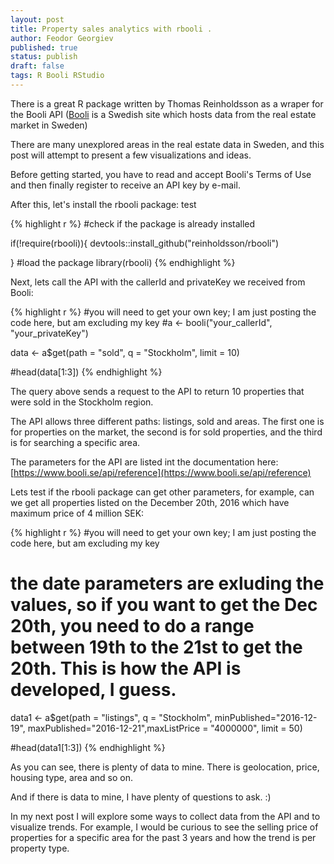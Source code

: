 ```yaml
---
layout: post
title: Property sales analytics with rbooli .
author: Feodor Georgiev
published: true
status: publish
draft: false
tags: R Booli RStudio
---
```

 
There is a great R package written by Thomas Reinholdsson as a wraper for the Booli API ([Booli](https://www.booli.se/) is a Swedish site which hosts data from the real estate market in Sweden)
 
There are many unexplored areas in the real estate data in Sweden, and this post will attempt to present a few visualizations and ideas. 
 
Before getting started, you have to read and accept Booli's Terms of Use and then finally register to receive an API key by e-mail.
 
After this, let's install the rbooli package: test
 

{% highlight r %}
#check if the package is already installed
 
if(!require(rbooli)){
    devtools::install_github("reinholdsson/rbooli")
  
}
#load the package
library(rbooli)
{% endhighlight %}
 
Next, lets call the API with the callerId and privateKey we received from Booli:

 
 

{% highlight r %}
#you will need to get your own key; I am just posting the code here, but am excluding my key
#a <- booli("your_callerId", "your_privateKey")
 
data <- a$get(path = "sold", q = "Stockholm", limit = 10)
 
#head(data[1:3])
{% endhighlight %}
 
 
The query above sends a request to the API to return 10 properties that were sold in the Stockholm region. 
 
The API allows three different paths: listings, sold and areas. The first one is for properties on the market, the second is for sold properties, and the third is for searching a specific area. 
 
The parameters for the API are listed int the documentation here: [https://www.booli.se/api/reference](https://www.booli.se/api/reference) 
 
Lets test if the rbooli package can get other parameters, for example, can we get all properties listed on the December 20th, 2016 which have maximum price of 4 million SEK: 
 
 

{% highlight r %}
#you will need to get your own key; I am just posting the code here, but am excluding my key
 
# the date parameters are exluding the values, so if you want to get the Dec 20th, you need to do a range between 19th to the 21st to get the 20th. This is how the API is developed, I guess. 
 
data1 <- a$get(path = "listings", q = "Stockholm", minPublished="2016-12-19", maxPublished="2016-12-21",maxListPrice = "4000000", limit = 50)
 
#head(data1[1:3])
{% endhighlight %}
 
 
As you can see, there is plenty of data to mine. There is geolocation, price, housing type, area and so on. 
 
And if there is data to mine, I have plenty of questions to ask. :)
 
In my next post I will explore some ways to collect data from the API and to visualize trends. For example, I would be curious to see the selling price of properties for a specific area for the past 3 years and how the trend is per property type. 
 
 
 
